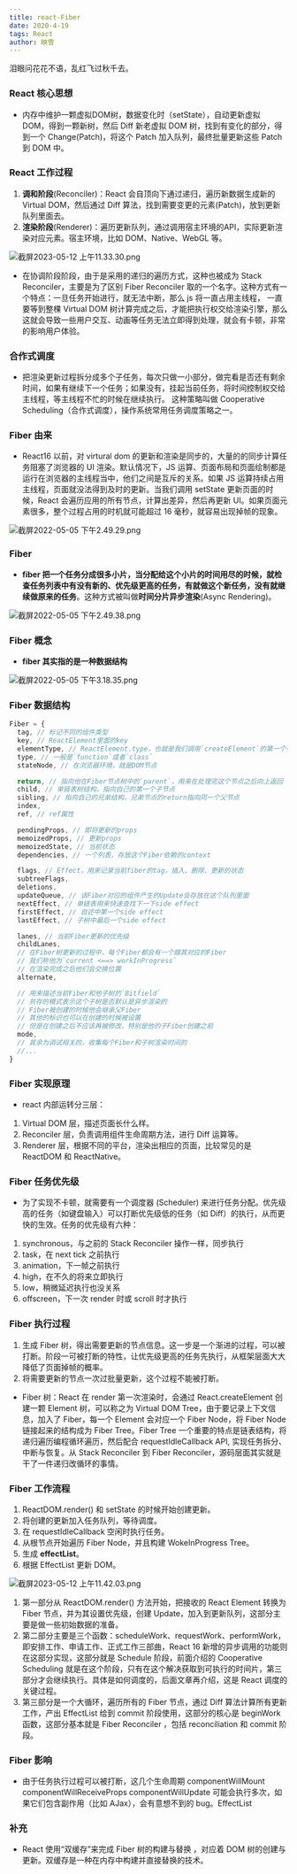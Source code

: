 ```yaml
---
title: react-Fiber
date: 2020-4-19
tags: React
author: 映雪
---
```


泪眼问花花不语，乱红飞过秋千去。

<!--more-->

### React 核心思想

- 内存中维护一颗虚拟DOM树，数据变化时（setState），自动更新虚拟 DOM，得到一颗新树，然后 Diff 新老虚拟 DOM 树，找到有变化的部分，得到一个 Change(Patch)，将这个 Patch 加入队列，最终批量更新这些 Patch 到 DOM 中。

### React 工作过程

1. **调和阶段**(Reconciler)：React 会自顶向下通过递归，遍历新数据生成新的 Virtual DOM，然后通过 Diff 算法，找到需要变更的元素(Patch)，放到更新队列里面去。
2. **渲染阶段**(Renderer)：遍历更新队列，通过调用宿主环境的API，实际更新渲染对应元素。宿主环境，比如 DOM、Native、WebGL 等。

![截屏2023-05-12 上午11.33.30.png](/images/2023/05/12/9IqCUOBPWQobzhw.png)

- 在协调阶段阶段，由于是采用的递归的遍历方式，这种也被成为 Stack Reconciler，主要是为了区别 Fiber Reconciler 取的一个名字。这种方式有一个特点：一旦任务开始进行，就无法中断，那么 js 将一直占用主线程， 一直要等到整棵 Virtual DOM 树计算完成之后，才能把执行权交给渲染引擎，那么这就会导致一些用户交互、动画等任务无法立即得到处理，就会有卡顿，非常的影响用户体验。

### 合作式调度

- 把渲染更新过程拆分成多个子任务，每次只做一小部分，做完看是否还有剩余时间，如果有继续下一个任务；如果没有，挂起当前任务，将时间控制权交给主线程，等主线程不忙的时候在继续执行。 这种策略叫做 Cooperative Scheduling（合作式调度），操作系统常用任务调度策略之一。

### Fiber 由来

- React16 以前，对 virtural dom 的更新和渲染是同步的，大量的的同步计算任务阻塞了浏览器的 UI 渲染。默认情况下，JS 运算、页面布局和页面绘制都是运行在浏览器的主线程当中，他们之间是互斥的关系。如果 JS 运算持续占用主线程，页面就没法得到及时的更新。当我们调用 setState 更新页面的时候，React 会遍历应用的所有节点，计算出差异，然后再更新 UI。如果页面元素很多，整个过程占用的时机就可能超过 16 毫秒，就容易出现掉帧的现象。

![截屏2022-05-05 下午2.49.29.png](/images/2022/05/05/TxeDFdjNmXorywv.png)

### Fiber

- **fiber 把一个任务分成很多小片，当分配给这个小片的时间用尽的时候，就检查任务列表中有没有新的、优先级更高的任务，有就做这个新任务，没有就继续做原来的任务**。这种方式被叫做**时间分片异步渲染**(Async Rendering)。

![截屏2022-05-05 下午2.49.38.png](/images/2022/05/05/jGmO7u8PLhc6bRw.png)


### Fiber 概念

- **fiber 其实指的是一种数据结构**

![截屏2022-05-05 下午3.18.35.png](/images/2022/05/05/2WpDcFUbodgmlsi.png)

### Fiber 数据结构

```js
Fiber = {
  tag, // 标记不同的组件类型
  key, // ReactElement里面的key
  elementType, // ReactElement.type，也就是我们调用`createElement`的第一个参数
  type, // 一般是`function`或者`class`
  stateNode, // 在浏览器环境，就是DOM节点

  return, // 指向他在Fiber节点树中的`parent`，用来在处理完这个节点之后向上返回
  child, // 单链表树结构，指向自己的第一个子节点
  sibling, // 指向自己的兄弟结构，兄弟节点的return指向同一个父节点
  index,
  ref, // ref属性

  pendingProps, // 即将更新的props
  memoizedProps, // 更新props
  memoizedState, // 当前状态
  dependencies, // 一个列表，存放这个Fiber依赖的context

  flags, // Effect，用来记录当前fiber的tag，插入、删除、更新的状态
  subtreeFlags,
  deletions,
  updateQueue, // 该Fiber对应的组件产生的Update会存放在这个队列里面
  nextEffect, // 单链表用来快速查找下一下side effect
  firstEffect, // 自述中第一个side effect
  lastEffect, // 子树中最后一个side effect

  lanes, // 当前Fiber更新的优先级
  childLanes,
  // 在Fiber树更新的过程中，每个Fiber都会有一个跟其对应的Fiber
  // 我们称他为`current <==> workInProgress`
  // 在渲染完成之后他们会交换位置
  alternate,

  // 用来描述当前Fiber和他子树的`Bitfield`
  // 共存的模式表示这个子树是否默认是异步渲染的
  // Fiber被创建的时候他会继承父Fiber
  // 其他的标识也可以在创建的时候被设置
  // 但是在创建之后不应该再被修改，特别是他的子Fiber创建之前
  mode,
  // 其余为调试相关的，收集每个Fiber和子树渲染时间的
  //...
}
```


### Fiber 实现原理

- react 内部运转分三层：

1. Virtual DOM 层，描述页面长什么样。
2. Reconciler 层，负责调用组件生命周期方法，进行 Diff 运算等。
3. Renderer 层，根据不同的平台，渲染出相应的页面，比较常见的是 ReactDOM 和 ReactNative。

### Fiber 任务优先级

- 为了实现不卡顿，就需要有一个调度器 (Scheduler) 来进行任务分配。优先级高的任务（如键盘输入）可以打断优先级低的任务（如 Diff）的执行，从而更快的生效。任务的优先级有六种：

1. synchronous，与之前的 Stack Reconciler 操作一样，同步执行
2. task，在 next tick 之前执行
3. animation，下一帧之前执行
4. high，在不久的将来立即执行
5. low，稍微延迟执行也没关系
6. offscreen，下一次 render 时或 scroll 时才执行

### Fiber 执行过程

1. 生成 Fiber 树，得出需要更新的节点信息。这一步是一个渐进的过程，可以被打断。阶段一可被打断的特性，让优先级更高的任务先执行，从框架层面大大降低了页面掉帧的概率。
2. 将需要更新的节点一次过批量更新，这个过程不能被打断。

- Fiber 树：React 在 render 第一次渲染时，会通过 React.createElement 创建一颗 Element 树，可以称之为 Virtual DOM Tree，由于要记录上下文信息，加入了 Fiber，每一个 Element 会对应一个 Fiber Node，将 Fiber Node 链接起来的结构成为 Fiber Tree。Fiber Tree 一个重要的特点是链表结构，将递归遍历编程循环遍历，然后配合 requestIdleCallback API, 实现任务拆分、中断与恢复。从 Stack Reconciler 到 Fiber Reconciler，源码层面其实就是干了一件递归改循环的事情。

### Fiber 工作流程

1. ReactDOM.render() 和 setState 的时候开始创建更新。
2. 将创建的更新加入任务队列，等待调度。
3. 在 requestIdleCallback 空闲时执行任务。
4. 从根节点开始遍历 Fiber Node，并且构建 WokeInProgress Tree。
5. 生成 **effectList**。
6. 根据 EffectList 更新 DOM。

![截屏2023-05-12 上午11.42.03.png](/images/2023/05/12/txRn4m5Fi3ZTLCv.png)

1. 第一部分从 ReactDOM.render() 方法开始，把接收的 React Element 转换为 Fiber 节点，并为其设置优先级，创建 Update，加入到更新队列，这部分主要是做一些初始数据的准备。
2. 第二部分主要是三个函数：scheduleWork、requestWork、performWork，即安排工作、申请工作、正式工作三部曲，React 16 新增的异步调用的功能则在这部分实现，这部分就是 Schedule 阶段，前面介绍的 Cooperative Scheduling 就是在这个阶段，只有在这个解决获取到可执行的时间片，第三部分才会继续执行。具体是如何调度的，后面文章再介绍，这是 React 调度的关键过程。
3. 第三部分是一个大循环，遍历所有的 Fiber 节点，通过 Diff 算法计算所有更新工作，产出 EffectList 给到 commit 阶段使用，这部分的核心是 beginWork 函数，这部分基本就是 Fiber Reconciler ，包括 reconciliation 和 commit 阶段。


### Fiber 影响

- 由于任务执行过程可以被打断，这几个生命周期 componentWillMount componentWillReceiveProps componentWillUpdate 可能会执行多次，如果它们包含副作用（比如 AJax），会有意想不到的 bug。EffectList

### 补充

- React 使用“双缓存”来完成 Fiber 树的构建与替换 ，对应着 DOM 树的创建与更新。双缓存是一种在内存中构建并直接替换的技术。